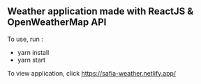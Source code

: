 ## Weather application made with ReactJS & OpenWeatherMap API


To use, run : 

- yarn install
- yarn start 


To view application, click https://safia-weather.netlify.app/